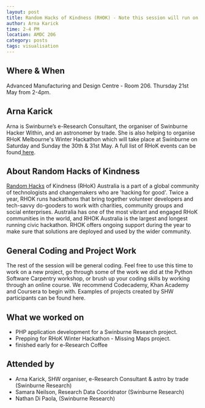 ```yaml
---
layout: post
title: Random Hacks of Kindness (RHOK) - Note this session will run on *Thursday from 2-4pm*
author: Arna Karick
time: 2-4 PM
location: AMDC 206
category: posts
tags: visualisation
---
```


## Where & When

Advanced Manufacturing and Design Centre - Room 206. Thursday 21st May from 2-4pm.

## Arna Karick

Arna is Swinburne’s e-Research Consultant, the organiser of Swinburne Hacker Within, and an astronomer by trade. She is also helping to organise RHoK Melbourne's Winter Hackathon which will take place at Swinburne on Saturday and Sunday the 30th & 31st May. A full list of RHoK events can be found<a href="http://www.rhokaustralia.org/melbourne-events/"> here</a>.

## About Random Hacks of Kindness

<a href="http://www.rhokaustralia.org">Random Hacks</a> of Kindness (RHoK) Australia is a part of a global community of technologists and changemakers who are 'hacking for good'. Twice a year, RHOK runs hackathons that bring together volunteer developers and tech-savvy do-gooders to work with charities, community groups and social enterprises. Australia has one of the most vibrant and engaged RHoK communities in the world, and RHOK Australia is the largest and longest running civic hackathon. RHOK offers ongoing support during the year to make sure that solutions are deployed and used by the wider community.

## General Coding and Project Work

The rest of the session will be general coding. Feel free to use this time to work on a new project, go through some of the work we did at the Python Software Carpentry workshop, or brush up your coding skills by working through an online course. We recommend Codecademy, Khan Academy and Coursera to begin with. Examples of projects created by SHW participants can be found here.

## What we worked on

* PHP application development for a Swinburne Research project.
* Prepping for RHoK Winter Hackathon - Missing Maps project.
* finished early for e-Research Coffee

## Attended by

* Arna Karick, SHW organiser, e-Research Consultant & astro by trade (Swinburne Research)
* Samara Neilson, Research Data Cooridnator (Swinburne Research)
* Nathan Di Paola, (Swinburne Research)


